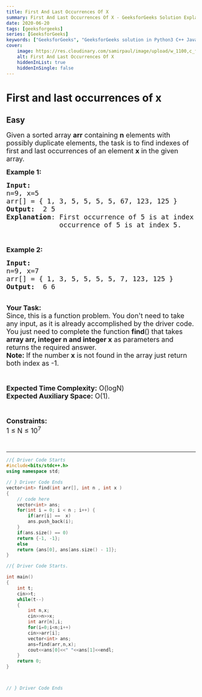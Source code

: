 ```yaml
---
title: First And Last Occurrences Of X
summary: First And Last Occurrences Of X - GeeksforGeeks Solution Explained
date: 2020-06-20
tags: [geeksforgeeks]
series: [GeeksforGeeks]
keywords: ["GeeksforGeeks", "GeeksforGeeks solution in Python3 C++ Java", "First And Last Occurrences Of X Solution Explained"]
cover:
    image: https://res.cloudinary.com/samirpaul/image/upload/w_1100,c_fit,co_rgb:FFFFFF,l_text:Arial_75_bold:First And Last Occurrences Of X - Solution Explained/problem-solving.webp
    alt: First And Last Occurrences Of X
    hiddenInList: true
    hiddenInSingle: false
---
```



# First and last occurrences of x
## Easy
<div class="problems_problem_content__Xm_eO"><p><span style="font-size:18px">Given a sorted array <strong>arr</strong> containing <strong>n</strong> elements with possibly duplicate elements, the task is to find indexes of first and last occurrences of an element <strong>x</strong> in the given array.</span></p>

<p><span style="font-size:18px"><strong>Example 1:</strong></span></p>

<pre><span style="font-size:18px"><strong>Input:</strong>
n=9, x=5
arr[] = { 1, 3, 5, 5, 5, 5, 67, 123, 125 }
<strong>Output:</strong>  2 5
<strong>Explanation</strong>: First occurrence of 5 is at index 2 and last
&nbsp;            occurrence of 5 is at index 5. 
</span></pre>

<p>&nbsp;</p>

<p><span style="font-size:18px"><strong>Example 2:</strong></span></p>

<pre><span style="font-size:18px"><strong>Input:
</strong>n=9, x=7
arr[] = { 1, 3, 5, 5, 5, 5, 7, 123, 125 }
<strong>Output:</strong>  6 6 

</span></pre>

<p><span style="font-size:18px"><strong>Your Task:</strong><br>
Since, this is a function problem. You don't need to take any input, as it is already accomplished by the driver code. You just need to complete the function <strong>find</strong>() that takes <strong>array arr, integer n and integer x</strong> as parameters and returns the required answer.<br>
<strong>Note:</strong> If the number <strong>x</strong> is not found in the array just return both index as -1.</span></p>

<p>&nbsp;</p>

<p><span style="font-size:18px"><strong>Expected Time Complexity:</strong> O(logN)<br>
<strong>Expected Auxiliary Space:</strong> O(1).</span></p>

<p>&nbsp;</p>

<p><span style="font-size:18px"><strong>Constraints:</strong><br>
1 ≤ N ≤ 10<sup>7</sup></span></p>

<p>&nbsp;</p>
</div>

---




```cpp
//{ Driver Code Starts
#include<bits/stdc++.h>
using namespace std;

// } Driver Code Ends
vector<int> find(int arr[], int n , int x )
{
    // code here
    vector<int> ans;
    for(int i = 0; i < n ; i++) {
        if(arr[i] ==  x) 
        ans.push_back(i);
    }
    if(ans.size() == 0) 
    return {-1, -1};
    else 
    return {ans[0], ans[ans.size() - 1]};
}

//{ Driver Code Starts.

int main()
{
    int t;
    cin>>t;
    while(t--)
    {
        int n,x;
        cin>>n>>x;
        int arr[n],i;
        for(i=0;i<n;i++)
        cin>>arr[i];
        vector<int> ans;
        ans=find(arr,n,x);
        cout<<ans[0]<<" "<<ans[1]<<endl;
    }
    return 0;
}



// } Driver Code Ends
```
